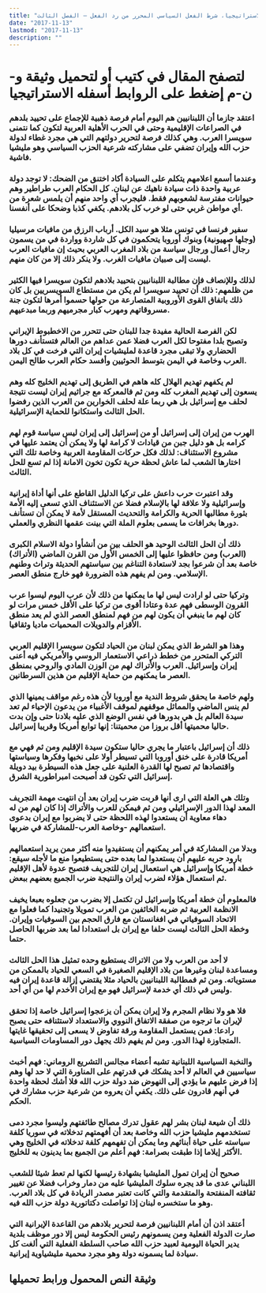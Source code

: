 ```yaml
---
title: "الاستراتيجيا، شرط الفعل السياسي المحرر من رد الفعل – الفصل الثالث"
date: "2017-11-13"
lastmod: "2017-11-13"
description: ""
---
```

# **لتصفح المقال في كتيب أو لتحميل وثيقة و-ن-م إضغط على الروابط أسفله** **الاستراتيجيا**

### اعتقد جازما أن اللبنانيين هم اليوم أمام فرصة ذهبية للإجماع على تحييد بلدهم في الصراعات الإقليمية وحتى في الحرب الأهلية العربية لتكون كما نتمنى سويسرا العرب. وهي كذلك فرصة لتحرير دولتهم التي هي مجرد غطاء لدولة حزب الله وإيران تضفي على مشاركته شرعية الحزب السياسي وهو مليشيا فاشية.

### وعندما أسمع اعلامهم يتكلم على السيادة أكاد اختنق من الضحك: لا توجد دولة عربية واحدة ذات سيادة ناهيك عن لبنان. كل الحكام العرب طراطير وهم حيوانات مفترسة لشعوبهم فقط. فليجرب أي واحد منهم أن يلمس شعرة من أي مواطن غربي حتى لو خرب كل بلادهم. يكفي كذبا وضحكا على أنفسنا.

### سفير فرنسا في تونس مثلا هو سيد الكل. أرباب الرزق من مافيات مرسيليا (وجلها صهيونية) وبنوك أوروبا يتحكمون في كل شاردة وواردة في من يسمون رجال أعمال ورجال سياسة من بلاد المغرب العربي بحيث إن مافيات العرب ليست إلى صبيان مافيات الغرب. ولا ينكر ذلك إلا من كان منهم.

### لذلك وللإنصاف فإن مطالبة اللبنانيين بتحييد بلادهم لتكون سويسرا فيها الكثير من ظلمهم: ذلك أن تحييد سويسرا لم يكن من مستطاع السويسريين بل كان ذلك باتفاق القوى الأوروبية المتصارعة من حولها حسموا أمرها لتكون جنة مسروقاتهم ومهرب كبار مجرميهم وربما مبدعيهم.

### لكن الفرصة الحالية مفيدة جدا للبنان حتى تتحرر من الاخطبوط الإيراني وتصبح بلدا مفتوحا لكل العرب فضلا عمن عداهم من العالم فتستأنف دورها الحضاري ولا تبقى مجرد قاعدة لمليشيات إيران التي فرخت في كل بلاد العرب وخاصة في اليمن بتوسط الحوثيين وأفسد حكام العرب طالح اليمن.

### لم يكفهم تهديم الهلال كله هاهم في الطريق إلى تهديم الخليج كله وهم يسعون إلى تهديم المغرب كله ومن ثم فالمعركة مع جراثيم إيران ليست نتيجة لحلف مع إسرائيل بل هي ربما علة لحلف الخوارين من العرب الذين رفضوا الحل الثالث واستكانوا للحماية الإسرائيلية.

### الهرب من إيران إلى إسرائيل أو من إسرائيل إلى إيران ليس سياسة قوم لهم كرامه بل هو دليل جبن من قيادات لا كرامة لها ولا يمكن أن يعتمد عليها في مشروع الاستئناف: لذلك فكل حركات المقاومة العربية وخاصة تلك التي اختارها الشعب لما عاش لحظة حرية تكون تخون الامانة إذا لم تسع للحل الثالث.

### وقد اعتبرت حرب داعش على تركيا الدليل القاطع على أنها أداة إيرانية وإسرائيلية ولا علاقة لها بالإسلام فضلا عن الاستئناف الذي تسعى إليه الأمة بثورة مطالبها الحرية والكرامة والتحديث المستقل لأمة لا يمكن أن تستأنف دورها بخرافات ما يسمى بعلوم الملة التي بينت عقمها النظري والعملي.

### ذلك أن الحل الثالث الوحيد هو الحلف بين من أنشأوا دولة الاسلام الكبرى (العرب) ومن حافظوا عليها إلى الخمس الأول من القرن الماضي (الأتراك) خاصة بعد أن شرعوا بجد لاستعادة التناغم بين سياستهم الحديثة وتراث وطنهم الإسلامي. ومن لم يفهم هذه الضرورة فهو خارج منطق العصر.

### وتركيا حتى لو ارادت ليس لها ما يمكنها من ذلك لأن عرب اليوم ليسوا عرب القرون الوسطى فهم عدة وعتادا أقوى من تركيا على الأقل خمس مرات لو كان لهم ما ينبغي أن يكون لهم من فهم لمنطق العصر الذي لم يعد منطق الأقزام والدويلات المحميات ماديا وثقافيا.

### وهذا هو الشرط الذي يمكن لبنان من الحياد لتكون سويسرا الإقليم العربي التركي المتحرر من خطط ذراعي الاستعمار الروسي والأمريكي فيه أعنى إيران وإسرائيل. العرب والأتراك لهم من الوزن المادي والروحي بمنطق العصر ما يمكنهم من حماية الإقليم من هذين السرطانين.

### ولهم خاصة ما يحقق شروط الندية مع أوروبا لأن هذه رغم مواقف يمينها الذي لم ينس الماضي والمماثل موقفهم لموقف الأغبياء من يدعون الإحياء لم تعد سيدة العالم بل هي بدورها في نفس الوضع الذي عليه بلادنا حتى وإن بدت حاليا محميتها أقل بروزا من محميتنا: إنها توابع أمريكا وقريبا إسرائيل.

### ذلك أن إسرائيل باعتبار ما يجري حاليا ستكون سيدة الإقليم ومن ثم فهي مع أمريكا قادرة على خنق أوروبا التي تسيطر أولا على نخبها وفكرها وسياستها واقتصادها ثم تصبح لها القدرة العلنية على جعل هذه السيطرة بيد دويلة إسرائيل التي تكون قد أصبحت امبراطورية الشرق.

### وتلك هي العلة التي ارى أنها قربت ضرب إيران بعد أن انتهت مهمة التجريف المعد لهذا الدور الإسرائيلي ومن ثم فيمكن للعرب والأتراك إذا كان لهم من له دهاء معاوية أن يستعدوا لهذه اللحظة حتى لا يضربوا مع إيران بدعوى استعمالهم -وخاصة العرب-للمشاركة في ضربها.

### وبدلا من المشاركة في أمر يمكنهم أن يستفيدوا منه أكثر ممن يريد استعمالهم بارود حربه عليهم أن يستعدوا لما بعده حتى يستطيعوا منع ما لأجله سيقع: خطة أمريكا وإسرائيل هي استعمال إيران للتجريف فتصبح عدوة لأهل الإقليم ثم استعمال هؤلاء لضرب إيران والنتيجة ضرب الجميع بعضهم ببعض.

### فالمعلوم أن خطة أمريكا وإسرائيل لن تكتمل إلا بضرب من جعلوه بعبعا يخيف الانظمة العربية ثم ضربه الخائفين من العرب تمويلا وتجنيدا كما فعلوا مع الاتحاد السوفياتي في افغانستان مع فارق الحجم بين السوفيات وإيران. وخطة الحل الثالث ليست حلفا مع إيران بل استعدادا لما بعد ضربها الحاصل حتما.

### لا أحد من العرب ولا من الاتراك يستطيع وحده تمثيل هذا الحل الثالث ومساعدة لبنان وغيرها من بلاد الإقليم الصغيرة في السعي للحياد بالممكن من مستوياته. ومن ثم فمطالبة اللبنانيين بالحياد مثلا يقتضي إزالة قاعدة إيران فيه وليس في ذلك أي خدمة لإسرائيل فهو مع إيران الأخدم لها من أي أحد.

### فلا هو ولا نظام المجرم ولا إيران يمكن أن يزعجوا إسرائيل خاصة إذا تحقق لإيران ما ترجوه من صفقة الاتفاق النووي والاستعداد لاستئنافه حتى يصبح رادعا: فمن يستعمل المقاومة ورقة تفاوض لا يسعى إلى تحقيقها غايتها المتجاوزة لهذا الدور. ومن لم يفهم ذلك يجهل دور المساومات السياسية.

### والنخبة السياسية اللبنانية تشبه أعضاء مجالس التشريع الروماني: فهم أخبث سياسيين في العالم لا أحد يشكك في قدرتهم على المناورة التي لا حد لها وهم إذا فرض عليهم ما يؤدي إلى النهوض ضد دولة حزب الله فلا أشك لحظة واحدة في أنهم قادرون على ذلك. يكفي أن يعروه من شرعية حزب مشارك في الحكم.

### ذلك أن شيعة لبنان بشر لهم عقول تدرك مصالح طائفتهم وليسوا مجرد دمى تستخدمهم مليشيا حزب الله وخاصة بعد أن أفهمتهم تدخلاته في سوريا كلفة سياسته على حياة أبنائهم وما يمكن أن تفهمهم كلفة تدخلاته في الخليج وهي الأكثر إيلاما إذا طبقت بصرامة: فهم أعلم من الجميع بما يدينون به للخليج.

### صحيح أن إيران تمول المليشيا بشهادة رئيسها لكنها لم تعط شيئا للشعب اللبناني عدى ما قد يجره سلوك المليشيا عليه من دمار وخراب فضلا عن تغيير ثقافته المنفتحة والمتقدمة والتي كانت تعتبر مصدر الريادة في كل بلاد العرب. وهو ما ستخسره لبنان إذا تواصلت دكتاتورية دولة حزب الله فيه.

### أعتقد اذن أن أمام اللبنانيين فرصة لتحرير بلادهم من القاعدة الإيرانية التي صارت الدولة الفعلية ومن يسمونهم رئيس الحكومة ليس إلا دور موظف بلدية يدير الحياة اليومية لعبيد حزب الله صاحب السلطة الفعلية التي ألغت كل سيادة لما يسمونه دولة وهو مجرد محمية مليشياوية إيرانية.

## وثيقة النص المحمول ورابط تحميلها

###